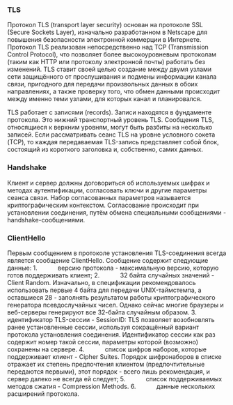 ### TLS
Протокол TLS (transport layer security) основан на протоколе SSL (Secure Sockets Layer), изначально разработанном в Netscape для повышения безопасности электронной коммерции в Интернете. Протокол TLS реализован непосредственно над TCP (Transmission Control Protocol), что позволяет более высокоуровневым протоколам (таким как HTTP или протоколу электронной почты) работать без изменений. TLS ставит своей целью создание между двумя узлами сети защищённого от прослушивания и подмены информации канала связи, пригодного для передачи произвольных данных в обоих направлениях, а также проверку того, что обмен данными происходит между именно теми узлами, для которых канал и планировался.

TLS работает с записями (records). Записи находятся в фундаменте протокола. Это нижний транспортный уровень TLS. Сообщения TLS, относящиеся к верхним уровням, могут быть разбиты на несколько записей. Если рассматривать сеанс TLS на уровне условного сокета (TCP), то каждая передаваемая TLS-запись представляет собой блок, состоящий из короткого заголовка и, собственно, самих данных.

### Handshake
Клиент и сервер должны договориться об используемых шифрах и методах аутентификации, согласовать ключи и другие параметры сеанса связи. Набор согласованных параметров называется криптографическим контекстом. Согласование происходит при установлении соединения, путём обмена специальными сообщениями - handshake-сообщениями.

### ClientHello
Первым сообщением в протоколе установления TLS-соединения всегда является сообщение ClientHello. Сообщение содержит следующие данные:
1.            версию протокола - максимальную версию, которую готов поддерживать клиент;
2.            32 байта случайных значений - Client Random. Изначально, в спецификации рекомендовалось использовать первые 4 байта для передачи UNIX-таймстемпа, а оставшиеся 28 - заполнять результатом работы криптографического генератора псевдослучайных чисел. Однако сейчас многие браузеры и веб-серверы генерируют все 32-байта случайным образом.
3.            идентификатор TLS-сессии - SessionID: TLS позволяет возобновлять ранее установленные сессии, используя сокращённый вариант протокола установления соединения. Идентификатор сессии как раз содержит номер такой сессии, параметры которой (возможно) сохранены на сервере.
4.            список шифров наборов, которые поддерживает клиент - Cipher Suites. Порядок шифронаборов в списке отражает их степень предпочтения клиентом (предпочтительные передаются первыми), этот порядок - всего лишь рекомендация, и сервер далеко не всегда ей следует;
5.            список поддерживаемых методов сжатия - Compression Methods.
6.            данные нескольких расширений протокола.